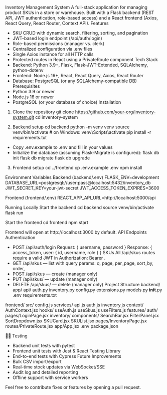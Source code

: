 Inventory Management System
A full-stack application for managing product SKUs in a store or warehouse.
Built with a Flask backend (REST API, JWT authentication, role-based access) and a React frontend (Axios, React Query, React Router, Context API).
Features
- SKU CRUD with dynamic search, filtering, sorting, and pagination
- JWT-based login endpoint (/api/auth/login)
- Role-based permissions (manager vs. clerk)
- Centralized configuration via .env files
- Single Axios instance for all HTTP calls
- Protected routes in React using a PrivateRoute component
Tech Stack
- Backend: Python 3.9+, Flask, Flask-JWT-Extended, SQLAlchemy, python-dotenv
- Frontend: Node.js 16+, React, React Query, Axios, React Router
- Database: PostgreSQL (or any SQLAlchemy-compatible DB)
Prerequisites
- Python 3.9 or newer
- Node.js 16 or newer
- PostgreSQL (or your database of choice)
Installation
1. Clone the repository
git clone https://github.com/your-org/inventory-system.git
cd inventory-system


2. Backend setup
cd backend
python -m venv venv
source venv/bin/activate       # on Windows: venv\Scripts\activate
pip install -r requirements.txt


- Copy .env.example to .env and fill in your values
- Initialize the database (assuming Flask-Migrate is configured):
flask db init
flask db migrate
flask db upgrade


3. Frontend setup
cd ../frontend
cp .env.example .env
npm install


Environment Variables
Backend (backend/.env)
FLASK_ENV=development
DATABASE_URL=postgresql://user:pass@localhost:5432/inventory_db
JWT_SECRET_KEY=your-jwt-secret
JWT_ACCESS_TOKEN_EXPIRES=3600


Frontend (frontend/.env)
REACT_APP_API_URL=http://localhost:5000/api


Running Locally
Start the backend
cd backend
source venv/bin/activate
flask run


Start the frontend
cd frontend
npm start


Frontend will open at http://localhost:3000 by default.
API Endpoints
Authentication
- POST /api/auth/login
Request: { username, password }
Response: { access_token, user: { id, username, role } }
SKUs
All /api/skus routes require a valid JWT in Authorization: Bearer <token>.
- GET /api/skus — list with query params: q, page, per_page, sort_by, order, <filters>
- POST /api/skus — create (manager only)
- PUT /api/skus/<id> — update (manager only)
- DELETE /api/skus/<id> — delete (manager only)
Project Structure
backend/
  app/
    api/
      auth.py
      inventory.py
    config.py
    extensions.py
    models.py
    __init__.py
  .env
  requirements.txt

frontend/
  src/
    config.js
    services/
      api.js
      auth.js
      inventory.js
    context/
      AuthContext.jsx
    hooks/
      useAuth.js
      useSkus.js
      useFilters.js
    features/
      auth/
        pages/LoginPage.jsx
      inventory/
        components/
          SearchBar.jsx
          FilterPanel.jsx
          SortDropdown.jsx
          SKUCard.jsx
          SKUList.jsx
        pages/InventoryPage.jsx
    routes/PrivateRoute.jsx
    app/App.jsx
  .env
  package.json


Testing
- Backend unit tests with pytest
- Frontend unit tests with Jest & React Testing Library
- End-to-end tests with Cypress
Future Improvements
- Bulk CSV import/export
- Real-time stock updates via WebSocket/SSE
- Audit log and detailed reporting
- Offline support with service workers

Feel free to contribute fixes or features by opening a pull request.
